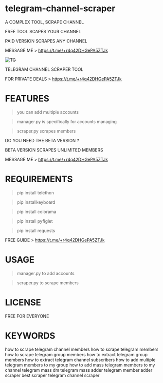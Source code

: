 # telegram-channel-scraper
A COMPLEX TOOL, SCRAPE CHANNEL

FREE TOOL SCAPES YOUR CHANNEL

PAID VERSION SCRAPES ANY CHANNEL

MESSAGE ME > https://t.me/+r4q42DHGePA5ZTJk

![TG](https://user-images.githubusercontent.com/125784563/221007662-026096e3-9a63-4c73-b5e9-00f178a89644.jpeg)


TELEGRAM CHANNEL SCRAPER TOOL

FOR PRIVATE DEALS > https://t.me/+r4q42DHGePA5ZTJk

# FEATURES
> you can add multiple accounts

> manager.py is specifically for accounts managing

> scraper.py scrapes members


DO YOU NEED THE BETA VERSION ?

BETA VERSION SCRAPES UNLIMITED MEMBERS

MESSAGE ME > https://t.me/+r4q42DHGePA5ZTJk


# REQUIREMENTS
> pip install telethon

> pip installkeyboard

> pip install colorama

> pip install pyfiglet

> pip install requests


FREE GUIDE > https://t.me/+r4q42DHGePA5ZTJk

# USAGE 
> manager.py to add accounts

> scraper.py to scrape members


# LICENSE

FREE FOR EVERYONE


# KEYWORDS

how to scrape telegram channel members how to scrape telegram members how to scrape telegram group members how to extract telegram group members how to extract telegram channel subscribers how to add multiple telegram members to my group how to add mass telegram members to my channel telegram mass dm telegram mass adder telegram member adder scraper best scraper
telegram channel scraper
